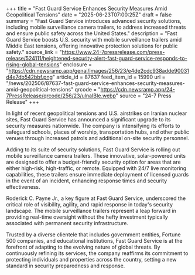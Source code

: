 +++
title = "Fast Guard Service Enhances Security Measures Amid Geopolitical Tensions"
date = "2025-06-23T07:00:25Z"
draft = false
summary = "Fast Guard Service introduces advanced security solutions, including mobile surveillance camera trailers, to address increased threats and ensure public safety across the United States."
description = "Fast Guard Service boosts U.S. security with mobile surveillance trailers amid Middle East tensions, offering innovative protection solutions for public safety."
source_link = "https://www.24-7pressrelease.com/press-release/524111/heightened-security-alert-fast-guard-service-responds-to-rising-global-tensions"
enclosure = "https://cdn.newsramp.app/genai/images/256/23/e4de2cdc938adde90031d4e7db542bbf.png"
article_id = 87637
feed_item_id = 15990
url = "/news/202506/87637-fast-guard-service-enhances-security-measures-amid-geopolitical-tensions"
qrcode = "https://cdn.newsramp.app/24-7PressRelease/qrcode/256/23/ulnaIBIe.webp"
source = "24-7 Press Release"
+++

<p>In light of recent geopolitical tensions and U.S. airstrikes on Iranian nuclear sites, Fast Guard Service has announced a significant upgrade to its security measures nationwide. The company is intensifying its efforts to safeguard schools, places of worship, transportation hubs, and other public venues through increased patrols and additional on-site security personnel.</p><p>Adding to its suite of security solutions, Fast Guard Service is rolling out mobile surveillance camera trailers. These innovative, solar-powered units are designed to offer a budget-friendly security option for areas that are either high-risk, high-traffic, or remote. Equipped with 24/7 live monitoring capabilities, these trailers ensure immediate deployment of licensed guards in the event of an incident, enhancing response times and security effectiveness.</p><p>Roderick C. Payne Jr., a key figure at Fast Guard Service, underscored the critical role of visibility, agility, and rapid response in today's security landscape. The mobile surveillance trailers represent a leap forward in providing real-time oversight without the hefty investment typically associated with permanent security infrastructure.</p><p>Trusted by a diverse clientele that includes government entities, Fortune 500 companies, and educational institutions, Fast Guard Service is at the forefront of adapting to the evolving nature of global threats. By continuously refining its services, the company reaffirms its commitment to protecting individuals and properties across the country, setting a new standard in security preparedness and response.</p>